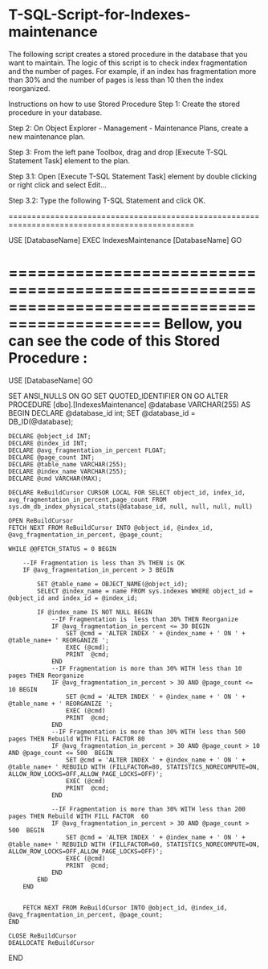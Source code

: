 # T-SQL-Script-for-Indexes-maintenance
The following script creates a stored procedure in the database that you want to maintain. The logic of this script is to check index fragmentation and the number of pages. For example, if an index has fragmentation more than 30% and the number of pages is less than 10 then the index reorganized. 

Instructions on how to use Stored Procedure
Step 1:  Create the stored procedure in your database.

Step 2: On Object Explorer - Management - Maintenance Plans, create a new maintenance plan.

Step 3: From the left pane Toolbox, drag and drop [Execute T-SQL Statement Task] element to the plan.

Step 3.1: Open [Execute T-SQL Statement Task] element by double clicking or right click and select Edit...

Step 3.2: Type the following T-SQL Statement and click OK.

==============================================================================================

USE [DatabaseName] 
EXEC IndexesMaintenance [DatabaseName] 
GO
 
==============================================================================================
Bellow, you can see the code of this  Stored Procedure :
==============================================================================================

USE [DatabaseName] 
GO 
 
SET ANSI_NULLS ON 
GO 
SET QUOTED_IDENTIFIER ON 
GO 
ALTER PROCEDURE [dbo].[IndexesMaintenance] @database VARCHAR(255) 
AS BEGIN 
    DECLARE @database_id int; 
    SET @database_id = DB_ID(@database); 
 
    DECLARE @object_id INT; 
    DECLARE @index_id INT; 
    DECLARE @avg_fragmentation_in_percent FLOAT; 
    DECLARE @page_count INT; 
    DECLARE @table_name VARCHAR(255); 
    DECLARE @index_name VARCHAR(255); 
    DECLARE @cmd VARCHAR(MAX); 
 
    DECLARE ReBuildCursor CURSOR LOCAL FOR SELECT object_id, index_id, avg_fragmentation_in_percent,page_count FROM sys.dm_db_index_physical_stats(@database_id, null, null, null, null) 
 
    OPEN ReBuildCursor 
    FETCH NEXT FROM ReBuildCursor INTO @object_id, @index_id, @avg_fragmentation_in_percent, @page_count; 
 
    WHILE @@FETCH_STATUS = 0 BEGIN 
 
        --IF Fragmentation is less than 3% THEN is OK 
        IF @avg_fragmentation_in_percent > 3 BEGIN 
             
            SET @table_name = OBJECT_NAME(@object_id); 
            SELECT @index_name = name FROM sys.indexes WHERE object_id = @object_id and index_id = @index_id; 
 
            IF @index_name IS NOT NULL BEGIN 
                --IF Fragmentation is  less than 30% THEN Reorganize 
                IF @avg_fragmentation_in_percent <= 30 BEGIN 
                    SET @cmd = 'ALTER INDEX ' + @index_name + ' ON ' + @table_name+ ' REORGANIZE '; 
                    EXEC (@cmd); 
                    PRINT  @cmd; 
                END 
                --IF Fragmentation is more than 30% WITH less than 10 pages THEN Reorganize 
                IF @avg_fragmentation_in_percent > 30 AND @page_count <= 10 BEGIN                 
                    SET @cmd = 'ALTER INDEX ' + @index_name + ' ON ' + @table_name + ' REORGANIZE '; 
                    EXEC (@cmd) 
                    PRINT  @cmd; 
                END 
                --IF Fragmentation is more than 30% WITH less than 500 pages THEN Rebuild WITH FILL FACTOR 80 
                IF @avg_fragmentation_in_percent > 30 AND @page_count > 10 AND @page_count <= 500  BEGIN 
                    SET @cmd = 'ALTER INDEX ' + @index_name + ' ON ' + @table_name+ ' REBUILD WITH (FILLFACTOR=80, STATISTICS_NORECOMPUTE=ON, ALLOW_ROW_LOCKS=OFF,ALLOW_PAGE_LOCKS=OFF)'; 
                    EXEC (@cmd) 
                    PRINT  @cmd; 
                END 
 
                --IF Fragmentation is more than 30% WITH less than 200 pages THEN Rebuild WITH FILL FACTOR  60 
                IF @avg_fragmentation_in_percent > 30 AND @page_count > 500  BEGIN 
                    SET @cmd = 'ALTER INDEX ' + @index_name + ' ON ' + @table_name+ ' REBUILD WITH (FILLFACTOR=60, STATISTICS_NORECOMPUTE=ON, ALLOW_ROW_LOCKS=OFF,ALLOW_PAGE_LOCKS=OFF)'; 
                    EXEC (@cmd) 
                    PRINT  @cmd; 
                END 
            END 
        END 
 
 
        FETCH NEXT FROM ReBuildCursor INTO @object_id, @index_id, @avg_fragmentation_in_percent, @page_count; 
    END 
 
    CLOSE ReBuildCursor 
    DEALLOCATE ReBuildCursor 

END
 
